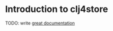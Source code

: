 # Introduction to clj4store

TODO: write [great documentation](http://jacobian.org/writing/great-documentation/what-to-write/)
